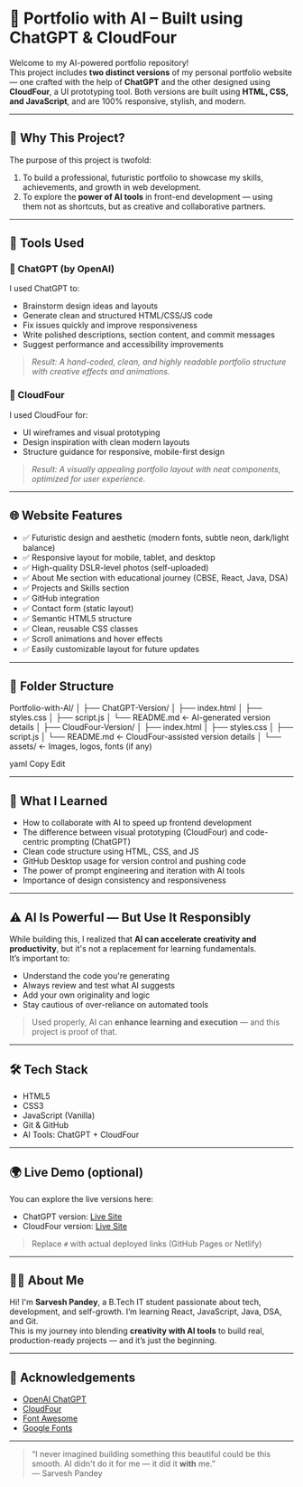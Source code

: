 # 💼 Portfolio with AI – Built using ChatGPT & CloudFour

Welcome to my AI-powered portfolio repository!  
This project includes **two distinct versions** of my personal portfolio website — one crafted with the help of **ChatGPT** and the other designed using **CloudFour**, a UI prototyping tool. Both versions are built using **HTML, CSS, and JavaScript**, and are 100% responsive, stylish, and modern.

---

## 🚀 Why This Project?

The purpose of this project is twofold:

1. To build a professional, futuristic portfolio to showcase my skills, achievements, and growth in web development.
2. To explore the **power of AI tools** in front-end development — using them not as shortcuts, but as creative and collaborative partners.

---

## 🤖 Tools Used

### 🧠 ChatGPT (by OpenAI)
I used ChatGPT to:
- Brainstorm design ideas and layouts
- Generate clean and structured HTML/CSS/JS code
- Fix issues quickly and improve responsiveness
- Write polished descriptions, section content, and commit messages
- Suggest performance and accessibility improvements

> *Result: A hand-coded, clean, and highly readable portfolio structure with creative effects and animations.*

### 🎨 CloudFour
I used CloudFour for:
- UI wireframes and visual prototyping
- Design inspiration with clean modern layouts
- Structure guidance for responsive, mobile-first design

> *Result: A visually appealing portfolio layout with neat components, optimized for user experience.*

---

## 🌐 Website Features

- ✅ Futuristic design and aesthetic (modern fonts, subtle neon, dark/light balance)
- ✅ Responsive layout for mobile, tablet, and desktop
- ✅ High-quality DSLR-level photos (self-uploaded)
- ✅ About Me section with educational journey (CBSE, React, Java, DSA)
- ✅ Projects and Skills section
- ✅ GitHub integration
- ✅ Contact form (static layout)
- ✅ Semantic HTML5 structure
- ✅ Clean, reusable CSS classes
- ✅ Scroll animations and hover effects
- ✅ Easily customizable layout for future updates

---

## 📁 Folder Structure

Portfolio-with-AI/
│
├── ChatGPT-Version/
│ ├── index.html
│ ├── styles.css
│ ├── script.js
│ └── README.md <- AI-generated version details
│
├── CloudFour-Version/
│ ├── index.html
│ ├── styles.css
│ ├── script.js
│ └── README.md <- CloudFour-assisted version details
│
└── assets/ <- Images, logos, fonts (if any)

yaml
Copy
Edit

---

## 🧠 What I Learned

- How to collaborate with AI to speed up frontend development
- The difference between visual prototyping (CloudFour) and code-centric prompting (ChatGPT)
- Clean code structure using HTML, CSS, and JS
- GitHub Desktop usage for version control and pushing code
- The power of prompt engineering and iteration with AI tools
- Importance of design consistency and responsiveness

---

## ⚠️ AI Is Powerful — But Use It Responsibly

While building this, I realized that **AI can accelerate creativity and productivity**, but it's not a replacement for learning fundamentals.  
It’s important to:

- Understand the code you're generating
- Always review and test what AI suggests
- Add your own originality and logic
- Stay cautious of over-reliance on automated tools

> Used properly, AI can **enhance learning and execution** — and this project is proof of that.

---

## 🛠️ Tech Stack

- HTML5  
- CSS3  
- JavaScript (Vanilla)  
- Git & GitHub  
- AI Tools: ChatGPT + CloudFour

---

## 🌍 Live Demo (optional)

You can explore the live versions here:

- ChatGPT version: [Live Site](#)
- CloudFour version: [Live Site](#)

> Replace `#` with actual deployed links (GitHub Pages or Netlify)

---

## 👨‍💻 About Me

Hi! I'm **Sarvesh Pandey**, a B.Tech IT student passionate about tech, development, and self-growth. I’m learning React, JavaScript, Java, DSA, and Git.  
This is my journey into blending **creativity with AI tools** to build real, production-ready projects — and it’s just the beginning.

---

## 🙌 Acknowledgements

- [OpenAI ChatGPT](https://chat.openai.com/)
- [CloudFour](https://cloudfour.com/)
- [Font Awesome](https://fontawesome.com/)
- [Google Fonts](https://fonts.google.com/)

---

> “I never imagined building something this beautiful could be this smooth. AI didn't do it for me — it did it **with** me.”  
> — Sarvesh Pandey

